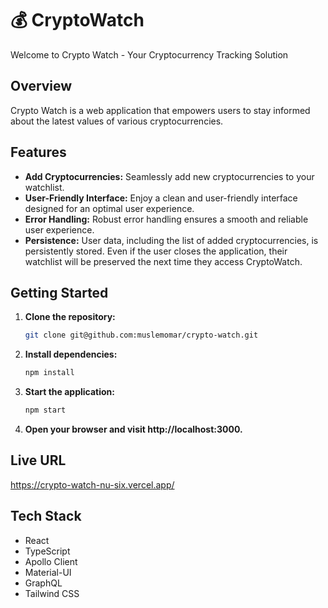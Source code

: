 # 💰 CryptoWatch

Welcome to Crypto Watch - Your Cryptocurrency Tracking Solution

## Overview

Crypto Watch is a web application that empowers users to stay informed about the latest values of various cryptocurrencies.

## Features

- **Add Cryptocurrencies:** Seamlessly add new cryptocurrencies to your watchlist.
- **User-Friendly Interface:** Enjoy a clean and user-friendly interface designed for an optimal user experience.
- **Error Handling:** Robust error handling ensures a smooth and reliable user experience.
- **Persistence:** User data, including the list of added cryptocurrencies, is persistently stored. Even if the user closes the application, their watchlist will be preserved the next time they access CryptoWatch.

## Getting Started

1. **Clone the repository:**

   ```bash
   git clone git@github.com:muslemomar/crypto-watch.git
   ```

2. **Install dependencies:**

   ```bash
   npm install
   ```

3. **Start the application:**

   ```bash
   npm start
   ```

4. **Open your browser and visit http://localhost:3000.**

## Live URL

https://crypto-watch-nu-six.vercel.app/

## Tech Stack

- React
- TypeScript
- Apollo Client
- Material-UI
- GraphQL
- Tailwind CSS
